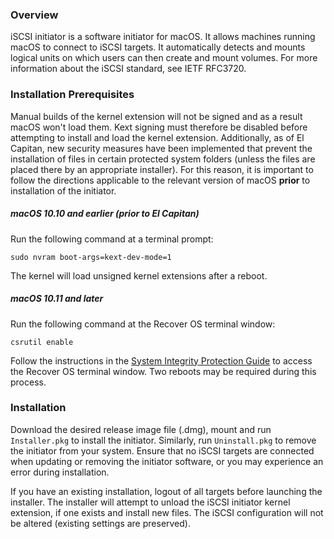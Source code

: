 
### Overview

iSCSI initiator is a software initiator for macOS. It allows machines running macOS to connect to iSCSI targets. It automatically detects and mounts logical units on which users can then create and mount volumes. For more information about the iSCSI standard, see IETF RFC3720.

### Installation Prerequisites

Manual builds of the kernel extension will not be signed and as a result macOS won't load them. Kext signing must therefore be disabled before attempting to install and load the kernel extension. Additionally, as of El Capitan, new security measures have been implemented that prevent the installation of files in certain protected system folders (unless the files are placed there by an appropriate installer). For this reason, it is important to follow the directions applicable to the relevant version of macOS **prior** to installation of the initiator.

##### macOS 10.10 and earlier (prior to El Capitan)
Run the following command at a terminal prompt:
 
    sudo nvram boot-args=kext-dev-mode=1

The kernel will load unsigned kernel extensions after a reboot.

##### macOS 10.11 and later

Run the following command at the Recover OS terminal window:

    csrutil enable

Follow the instructions in the [System Integrity Protection Guide](https://developer.apple.com/library/mac/documentation/Security/Conceptual/System_Integrity_Protection_Guide/KernelExtensions/KernelExtensions.html#//apple_ref/doc/uid/TP40016462-CH4-SW1) to access the Recover OS terminal window. Two reboots may be required during this process.

### Installation

Download the desired release image file (.dmg), mount and run `Installer.pkg` to install the initiator. Similarly, run `Uninstall.pkg` to remove the initiator from your system. Ensure that no iSCSI targets are connected when updating or removing the initiator software, or you may experience an error during installation.

If you have an existing installation, logout of all targets before launching the installer. The installer will attempt to unload the iSCSI initiator kernel extension, if one exists and install new files. The iSCSI configuration will not be altered (existing settings are preserved).

